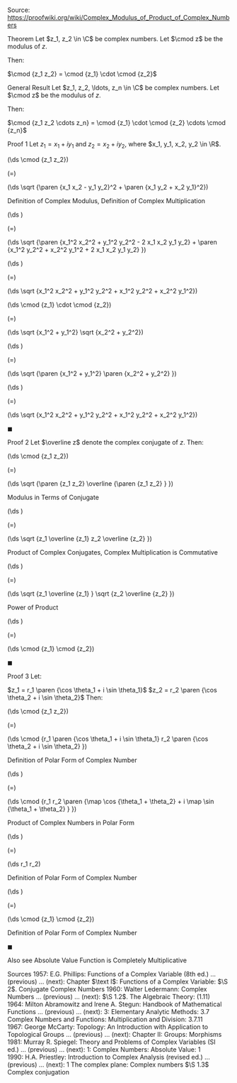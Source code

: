 # 

Source: https://proofwiki.org/wiki/Complex_Modulus_of_Product_of_Complex_Numbers



Theorem
Let $z_1, z_2 \in \C$ be complex numbers.
Let $\cmod z$ be the modulus of $z$.

Then:

$\cmod {z_1 z_2} = \cmod {z_1} \cdot \cmod {z_2}$


General Result
Let $z_1, z_2, \ldots, z_n \in \C$ be complex numbers.
Let $\cmod z$ be the modulus of $z$.

Then:

$\cmod {z_1 z_2 \cdots z_n} = \cmod {z_1} \cdot \cmod {z_2} \cdots \cmod {z_n}$


Proof 1
Let $z_1 = x_1 + i y_1$ and $z_2 = x_2 + i y_2$, where $x_1, y_1, x_2, y_2 \in \R$.















\(\ds \cmod {z_1 z_2}\)

\(=\)







\(\ds \sqrt {\paren {x_1 x_2 - y_1 y_2}^2 + \paren {x_1 y_2 + x_2 y_1}^2}\)





Definition of Complex Modulus, Definition of Complex Multiplication














\(\ds \)

\(=\)







\(\ds \sqrt {\paren {x_1^2 x_2^2 + y_1^2 y_2^2 - 2 x_1 x_2 y_1 y_2} + \paren {x_1^2 y_2^2 + x_2^2 y_1^2 + 2 x_1 x_2 y_1 y_2} }\)




















\(\ds \)

\(=\)







\(\ds \sqrt {x_1^2 x_2^2 + y_1^2 y_2^2 + x_1^2 y_2^2 + x_2^2 y_1^2}\)
























\(\ds \cmod {z_1} \cdot \cmod {z_2}\)

\(=\)







\(\ds \sqrt {x_1^2 + y_1^2}  \sqrt {x_2^2 + y_2^2}\)




















\(\ds \)

\(=\)







\(\ds \sqrt {\paren {x_1^2 + y_1^2} \paren {x_2^2 + y_2^2} }\)




















\(\ds \)

\(=\)







\(\ds \sqrt {x_1^2 x_2^2 + y_1^2 y_2^2 + x_1^2 y_2^2 + x_2^2 y_1^2}\)









$\blacksquare$


Proof 2
Let $\overline z$ denote the complex conjugate of $z$. 
Then:














\(\ds \cmod {z_1 z_2}\)

\(=\)







\(\ds \sqrt {\paren {z_1 z_2} \overline {\paren {z_1 z_2} } }\)





Modulus in Terms of Conjugate














\(\ds \)

\(=\)







\(\ds \sqrt {z_1 \overline {z_1} z_2 \overline {z_2} }\)





Product of Complex Conjugates, Complex Multiplication is Commutative














\(\ds \)

\(=\)







\(\ds \sqrt {z_1 \overline {z_1} } \sqrt {z_2 \overline {z_2} }\)





Power of Product














\(\ds \)

\(=\)







\(\ds \cmod {z_1} \cmod {z_2}\)









$\blacksquare$


Proof 3
Let:

$z_1 = r_1 \paren {\cos \theta_1 + i \sin \theta_1}$
$z_2 = r_2 \paren {\cos \theta_2 + i \sin \theta_2}$
Then:














\(\ds \cmod {z_1 z_2}\)

\(=\)







\(\ds \cmod {r_1 \paren {\cos \theta_1 + i \sin \theta_1} r_2 \paren {\cos \theta_2 + i \sin \theta_2} }\)





Definition of Polar Form of Complex Number














\(\ds \)

\(=\)







\(\ds \cmod {r_1 r_2 \paren {\map \cos {\theta_1 + \theta_2} + i \map \sin {\theta_1 + \theta_2} } }\)





Product of Complex Numbers in Polar Form














\(\ds \)

\(=\)







\(\ds r_1 r_2\)





Definition of Polar Form of Complex Number














\(\ds \)

\(=\)







\(\ds \cmod {z_1} \cmod {z_2}\)





Definition of Polar Form of Complex Number



$\blacksquare$


Also see
Absolute Value Function is Completely Multiplicative


Sources
1957: E.G. Phillips: Functions of a Complex Variable (8th ed.) ... (previous) ... (next): Chapter $\text I$: Functions of a Complex Variable: $\S 2$. Conjugate Complex Numbers
1960: Walter Ledermann: Complex Numbers ... (previous) ... (next): $\S 1.2$. The Algebraic Theory: $(1.11)$
1964: Milton Abramowitz and Irene A. Stegun: Handbook of Mathematical Functions ... (previous) ... (next): $3$: Elementary Analytic Methods: $3.7$ Complex Numbers and Functions: Multiplication and Division: $3.7.11$
1967: George McCarty: Topology: An Introduction with Application to Topological Groups ... (previous) ... (next): Chapter $\text{II}$: Groups: Morphisms
1981: Murray R. Spiegel: Theory and Problems of Complex Variables (SI ed.) ... (previous) ... (next): $1$: Complex Numbers: Absolute Value: $1$
1990: H.A. Priestley: Introduction to Complex Analysis (revised ed.) ... (previous) ... (next): $1$ The complex plane: Complex numbers $\S 1.3$ Complex conjugation




